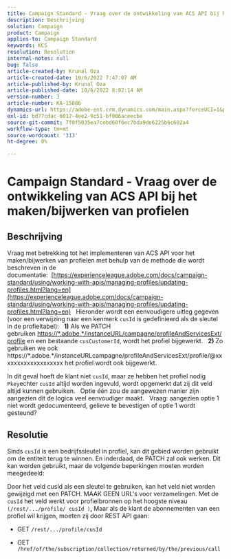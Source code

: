 ```yaml
---
title: Campaign Standard - Vraag over de ontwikkeling van ACS API bij het maken/bijwerken van profielen
description: Beschrijving
solution: Campaign
product: Campaign
applies-to: Campaign Standard
keywords: KCS
resolution: Resolution
internal-notes: null
bug: false
article-created-by: Krunal Oza
article-created-date: 10/6/2022 7:47:07 AM
article-published-by: Krunal Oza
article-published-date: 10/6/2022 8:02:14 AM
version-number: 3
article-number: KA-15086
dynamics-url: https://adobe-ent.crm.dynamics.com/main.aspx?forceUCI=1&pagetype=entityrecord&etn=knowledgearticle&id=a100990e-4b45-ed11-bba2-002248086a27
exl-id: bd77cdac-6017-4ee2-9c51-bf006aceecbe
source-git-commit: 7f0f5035ea7cebd60f6ec7bda9de6225b6c602a4
workflow-type: tm+mt
source-wordcount: '313'
ht-degree: 0%

---
```


# Campaign Standard - Vraag over de ontwikkeling van ACS API bij het maken/bijwerken van profielen

## Beschrijving


Vraag met betrekking tot het implementeren van ACS API voor het maken/bijwerken van profielen met behulp van de methode die wordt beschreven in de documentatie:  [https://experienceleague.adobe.com/docs/campaign-standard/using/working-with-apis/managing-profiles/updating-profiles.html?lang=en](https://experienceleague.adobe.com/docs/campaign-standard/using/working-with-apis/managing-profiles/updating-profiles.html?lang=en)
 
Hieronder wordt een eenvoudigere uitleg gegeven (voor een verwijzing naar een kenmerk `cusId` is gedefinieerd als de sleutel in de profieltabel):
 
<b>1)</b> Als we PATCH gebruiken [https://\*.adobe.\*/instanceURL/campagne/profileAndServicesExt/profile](https://na01.safelinks.protection.outlook.com/?url=https://mc.adobe.io/unilever-mkt-stage1/campaign/profileAndServicesExt/profile&amp;amp;data=02%7c01%7c%7c7ae64aa57f294ebc9d7d08d4bd48ea2f%7cfa7b1b5a7b34438794aed2c178decee1%7c0%7c0%7c636341568263078022&amp;amp;sdata=EVqAIvzLyFYiHf18eFGtnFm9ya/lLg2YfH5T3xer/9E%3D&amp;amp;reserved=0) en een bestaande `cusCustomerId`, wordt het profiel bijgewerkt.
 
<b>2) </b>Zo gebruiken we ook https://\*.adobe.\*/instanceURLcampagne/profileAndServicesExt/profile/@xxxxxxxxxxxxxxxxxxx het profiel wordt ook bijgewerkt.

In dit geval hoeft de klant niet `cusId`, maar ze hebben het profiel nodig `Pkey`echter `cusId` altijd worden ingevuld, wordt opgemerkt dat zij dit veld altijd kunnen gebruiken.
 
Optie één zou de aangewezen manier zijn aangezien dit de logica veel eenvoudiger maakt.
 
Vraag: aangezien optie 1 niet wordt gedocumenteerd, gelieve te bevestigen of optie 1 wordt gesteund?


## Resolutie


Sinds `cusId` is een bedrijfssleutel in profiel, kan dit gebied worden gebruikt om de entiteit terug te winnen.
En inderdaad, de PATCH zal ook werken.
Dit kan worden gebruikt, maar de volgende beperkingen moeten worden meegedeeld:

Door het veld cusId als een sleutel te gebruiken, kan het veld niet worden gewijzigd met een PATCH.
MAAK GEEN URL&#39;s voor verzamelingen.
Met de `cusId` het veld werkt voor profielbronnen op het hoogste niveau `(/rest/.../profile/ cusId )`<b>, </b>Maar als de klant de abonnementen van een profiel wil krijgen, moeten zij door REST API gaan:

- GET `/rest/.../profile/cusId`




- GET `/href/of/the/subscription/collection/returned/by/the/previous/call`
